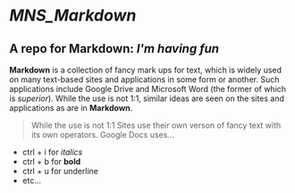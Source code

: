 # *MNS_Markdown*
## A repo for Markdown: _I'm having fun_

**Markdown** is a collection of fancy mark ups for text, which is widely used on many text-based sites and applications in some form or another. Such applications include Google Drive and Microsoft Word (the former of which is *superior*). While the use is not 1:1, similar ideas are seen on the sites and applications as are in **Markdown**. 
> While the use is not 1:1
Sites use their own verson of fancy text with its own operators.
Google Docs uses... 
* ctrl + i for *italics*
* ctrl + b for **bold**
* ctrl + u for underline
* etc... 
